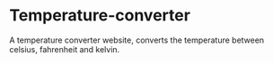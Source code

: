 # Temperature-converter
A temperature converter website, converts the temperature between celsius, fahrenheit and kelvin.
